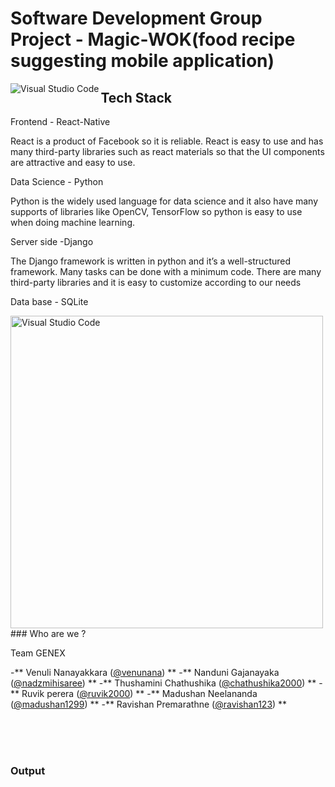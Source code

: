 # Software Development Group Project - Magic-WOK(food recipe suggesting mobile application)



<img align="left" alt="Visual Studio Code" width="auto" src="https://user-images.githubusercontent.com/66440787/118847393-52265000-b8eb-11eb-8436-06b4d1ca6c7e.gif" />


## Tech Stack

Frontend - React-Native

React is a product of Facebook so it is reliable. React is easy to use and has many third-party libraries such as react materials so that the UI components are attractive and easy to use.


Data Science - Python

Python is the widely used language for data science and it also have many supports of libraries like OpenCV, TensorFlow so python is easy to use when doing machine learning.


Server side -Django

The Django framework is written in python and it’s a well-structured framework. Many tasks can be done with a minimum code. There are many third-party libraries and it is easy to customize according to our needs


Data base - SQLite
<br>

<img align="left" alt="Visual Studio Code" width="500px" src="https://user-images.githubusercontent.com/66440787/118846131-0921cc00-b8ea-11eb-9972-2191deeeaa6a.jpg" />

<br>
<br>
### Who are we ?

Team GENEX

-** Venuli  Nanayakkara  ([@venunana](https://github.com/venunana)) **
-** Nanduni Gajanayaka   ([@nadzmihisaree](https://github.com/nadzmihisaree)) **
-** Thushamini Chathushika  ([@chathushika2000](https://github.com/chathushika2000)) **
-** Ruvik perera  ([@ruvik2000](https://github.com/ruvik2000)) **
-** Madushan Neelananda  ([@madushan1299](https://github.com/madushan1299)) **
-** Ravishan Premarathne  ([@ravishan123](https://github.com/ravishan123)) **









<br />
<br />


<br />

### Output

<br />
<br />

